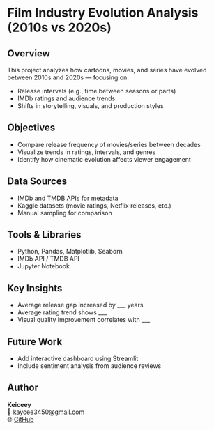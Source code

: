 # Film Industry Evolution Analysis (2010s vs 2020s)

## Overview
This project analyzes how cartoons, movies, and series have evolved between 2010s and 2020s — focusing on:
- Release intervals (e.g., time between seasons or parts)
- IMDb ratings and audience trends
- Shifts in storytelling, visuals, and production styles

##  Objectives
- Compare release frequency of movies/series between decades  
- Visualize trends in ratings, intervals, and genres  
- Identify how cinematic evolution affects viewer engagement  

## Data Sources
- IMDb and TMDB APIs for metadata  
- Kaggle datasets (movie ratings, Netflix releases, etc.)  
- Manual sampling for comparison

## Tools & Libraries
- Python, Pandas, Matplotlib, Seaborn  
- IMDb API / TMDB API  
- Jupyter Notebook  

## Key Insights
- Average release gap increased by ___ years  
- Average rating trend shows ___  
- Visual quality improvement correlates with ___  

##  Future Work
- Add interactive dashboard using Streamlit  
- Include sentiment analysis from audience reviews  

##  Author
**Keiceey**  
📧 kaycee3450@gmail.com  
🌐 [GitHub](https://github.com/kcaxton)
